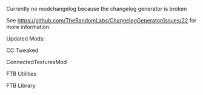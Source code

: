 Currently no modchangelog because the changelog generator is broken

See https://github.com/TheRandomLabs/ChangelogGenerator/issues/22 for more information.

Updated Mods:

CC:Tweaked

ConnectedTexturesMod

FTB Utilities

FTB Library
